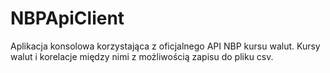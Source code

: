 # NBPApiClient

Aplikacja konsolowa korzystająca z oficjalnego API NBP kursu walut. 
Kursy walut i korelacje między nimi z możliwością zapisu do pliku csv.
